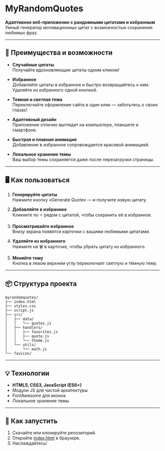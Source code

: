 # MyRandomQuotes

**Адаптивное веб-приложение с рандомными цитатами и избранным**  
Умный генератор мотивационных цитат с возможностью сохранения любимых фраз.

---

## 🚀 Преимущества и возможности

- **Случайные цитаты**  
  Получайте вдохновляющие цитаты одним кликом!

- **Избранное**  
  Добавляйте цитаты в избранное и быстро возвращайтесь к ним.  
  Удаляйте из избранного одной кнопкой.

- **Темная и светлая тема**  
  Переключайте оформление сайта в один клик — заботьтесь о своих глазах!

- **Адаптивный дизайн**  
  Приложение отлично выглядит на компьютере, планшете и смартфоне.

- **Быстрая и плавная анимация**  
  Добавление в избранное сопровождается красивой анимацией.

- **Локальное хранение темы**  
  Ваш выбор темы сохраняется даже после перезагрузки страницы.

---

## 🖥️ Как пользоваться

1. **Генерируйте цитаты**  
   Нажмите кнопку «Generate Quote» — и получите новую цитату.

2. **Добавляйте в избранное**  
   Кликните по ⭐ рядом с цитатой, чтобы сохранить её в избранное.

3. **Просматривайте избранное**  
   Внизу экрана появятся карточки с вашими любимыми цитатами.

4. **Удаляйте из избранного**  
   Нажмите на 🗑️ в карточке, чтобы убрать цитату из избранного.

5. **Меняйте тему**  
   Кнопка в левом верхнем углу переключает светлую и тёмную тему.

---

## 📦 Структура проекта

```
myrandomquotes/
├── index.html
├── styles.css
├── script.js
├── src/
│   ├── data/
│   │   └── quotes.js
│   ├── handlers/
│   │   ├── favorites.js
│   │   ├── quote.js
│   │   └── theme.js
│   └── utils/
│       └── math.js
└── favicon/
```

---

## 💡 Технологии

- **HTML5, CSS3, JavaScript (ES6+)**
- Модули JS для чистой архитектуры
- FontAwesome для иконок
- Локальное хранение темы

---

## 📝 Как запустить

1. Скачайте или клонируйте репозиторий.
2. Откройте [index.html](http://_vscodecontentref_/0) в браузере.
3. Наслаждайтесь!
